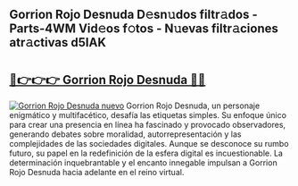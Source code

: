 ## Gorrion Rojo Desnuda D𝚎sn𝚞dos filtr𝚊dos - Parts-4WM Vid𝚎os f𝚘tos - N𝚞evas filtr𝚊ciones atr𝚊ctivas d5IAK

# <h2><a href="http://mbcklu8.tromn.icu/?c=Gorrion+Rojo+Desnuda">🔗👉👉👉 Gorrion Rojo Desnuda 🔗🔗</a></h2>

[![Gorrion Rojo Desnuda nuevo](https://i.imgur.com/pEAQMta.gif)](http://mbcklu8.tromn.icu/?c=Gorrion+Rojo+Desnuda)
Gorrion Rojo Desnuda, un personaje enigmático y multifacético, desafía las etiquetas simples. Su enfoque único para crear una presencia en línea ha fascinado y provocado observadores, generando debates sobre moralidad, autorrepresentación y las complejidades de las sociedades digitales. Aunque se desconoce su rumbo futuro, su papel en la redefinición de la esfera digital es incuestionable. La determinación inquebrantable y el encanto innegable impulsan a Gorrion Rojo Desnuda hacia adelante en el reino virtual.
